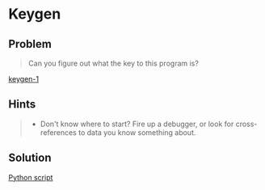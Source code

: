 # Keygen

## Problem

> Can you figure out what the key to this program is?

[keygen-1](keygen-1)

## Hints

> - Don't know where to start? Fire up a debugger, or look for cross-references to data you know something about.

## Solution

[Python script](solver.py)

